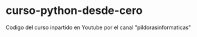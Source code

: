 # curso-python-desde-cero
Codigo del curso inpartido en Youtube por el canal "pildorasinformaticas"
